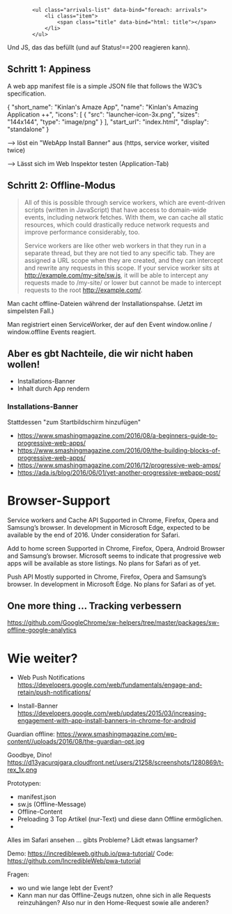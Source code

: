 







            <ul class="arrivals-list" data-bind="foreach: arrivals">
                <li class="item">
                    <span class="title" data-bind="html: title"></span>
                </li>
            </ul>



Und JS, das das befüllt (und auf Status!==200 reagieren kann).



## Schritt 1: Appiness

A web app manifest file is a simple JSON file that follows the W3C’s specification.

<link rel="manifest" href="./manifest.json">

{
  "short_name": "Kinlan's Amaze App",
  "name": "Kinlan's Amazing Application ++",
  "icons": [
    {
      "src": "launcher-icon-3x.png",
      "sizes": "144x144",
      "type": "image/png"
    }
  ],
  "start_url": "index.html",
  "display": "standalone"
}


--> löst ein "WebApp Install Banner" aus (https, service worker, visited twice)

--> Lässt sich im Web Inspektor testen (Application-Tab)


## Schritt 2: Offline-Modus

> All of this is possible through service workers, which are event-driven scripts (written in JavaScript) that have access to domain-wide events, including network fetches. With them, we can cache all static resources, which could drastically reduce network requests and improve performance considerably, too.
> 
> Service workers are like other web workers in that they run in a separate thread, but they are not tied to any specific tab. They are assigned a URL scope when they are created, and they can intercept and rewrite any requests in this scope. If your service worker sits at http://example.com/my-site/sw.js, it will be able to intercept any requests made to /my-site/ or lower but cannot be made to intercept requests to the root http://example.com/.

Man cacht offline-Dateien während der Installationspahse. (Jetzt im simpelsten Fall.)

Man registriert einen ServiceWorker, der auf den Event window.online / window.offline Events reagiert.



## Aber es gbt Nachteile, die wir nicht haben wollen!

- Installations-Banner
- Inhalt durch App rendern



### Installations-Banner
Stattdessen "zum Startbildschirm hinzufügen"


- https://www.smashingmagazine.com/2016/08/a-beginners-guide-to-progressive-web-apps/
- https://www.smashingmagazine.com/2016/09/the-building-blocks-of-progressive-web-apps/
- https://www.smashingmagazine.com/2016/12/progressive-web-amps/
- https://ada.is/blog/2016/06/01/yet-another-progressive-webapp-post/



# Browser-Support

Service workers and Cache API
Supported in Chrome, Firefox, Opera and Samsung’s browser. In development in Microsoft Edge, expected to be available by the end of 2016. Under consideration for Safari.

Add to home screen
Supported in Chrome, Firefox, Opera, Android Browser and Samsung’s browser. Microsoft seems to indicate that progressive web apps will be available as store listings. No plans for Safari as of yet.

Push API
Mostly supported in Chrome, Firefox, Opera and Samsung’s browser. In development in Microsoft Edge. No plans for Safari as of yet.


## One more thing ... Tracking verbessern

https://github.com/GoogleChrome/sw-helpers/tree/master/packages/sw-offline-google-analytics



# Wie weiter?

- Web Push Notifications https://developers.google.com/web/fundamentals/engage-and-retain/push-notifications/

- Install-Banner https://developers.google.com/web/updates/2015/03/increasing-engagement-with-app-install-banners-in-chrome-for-android

Guardian offline: https://www.smashingmagazine.com/wp-content//uploads/2016/08/the-guardian-opt.jpg

Goodbye, Dino! https://d13yacurqjgara.cloudfront.net/users/21258/screenshots/1280869/t-rex_1x.png


Prototypen:
- manifest.json
- sw.js (Offline-Message)
- Offline-Content
- Preloading 3 Top Artikel (nur-Text) und diese dann Offline ermöglichen.
- 

Alles im Safari ansehen ... gibts Probleme? Lädt etwas langsamer?


Demo: https://incredibleweb.github.io/pwa-tutorial/
Code: https://github.com/IncredibleWeb/pwa-tutorial

Fragen: 
- wo und wie lange lebt der Event?
- Kann man nur das Offline-Zeugs nutzen, ohne sich in alle Requests reinzuhängen? Also nur in den Home-Request sowie alle anderen?
